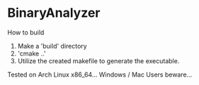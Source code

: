 # BinaryAnalyzer
How to build

1. Make a 'build' directory
2. 'cmake ..'
3. Utilize the created makefile to generate the executable.

Tested on Arch Linux x86_64... Windows / Mac Users beware...

